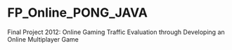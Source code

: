 # FP_Online_PONG_JAVA
Final Project  2012: Online Gaming Traffic Evaluation through Developing an  Online Multiplayer Game
